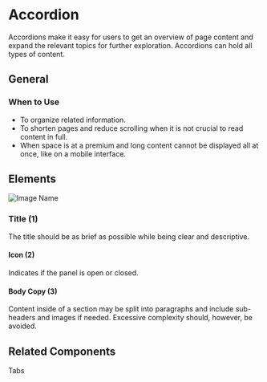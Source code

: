 # Accordion

Accordions make it easy for users to get an overview of page content and expand the relevant topics for further exploration. Accordions can hold all types of content.

## General

### When to Use

- To organize related information.
- To shorten pages and reduce scrolling when it is not crucial to read content in full.
- When space is at a premium and long content cannot be displayed all at once, like on a mobile interface.

## Elements

![Image Name](/assets/3_components/accordion/image-20200810110853155.png)

### Title (1)

The title should be as brief as possible while being clear and descriptive.

#### Icon (2)

Indicates if the panel is open or closed.

#### Body Copy (3)

Content inside of a section may be split into paragraphs and include sub-headers and images if needed. Excessive complexity should, however, be avoided.

## Related Components

Tabs
